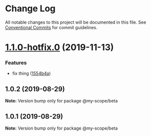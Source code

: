 # Change Log

All notable changes to this project will be documented in this file.
See [Conventional Commits](https://conventionalcommits.org) for commit guidelines.

# [1.1.0-hotfix.0](https://github.com/nicholascm/lerna-conventional-commits-example/compare/@my-scope/beta@1.0.2...@my-scope/beta@1.1.0-hotfix.0) (2019-11-13)


### Features

* fix thing ([1554b4a](https://github.com/nicholascm/lerna-conventional-commits-example/commit/1554b4a))





## 1.0.2 (2019-08-29)

**Note:** Version bump only for package @my-scope/beta





## 1.0.1 (2019-08-29)

**Note:** Version bump only for package @my-scope/beta
